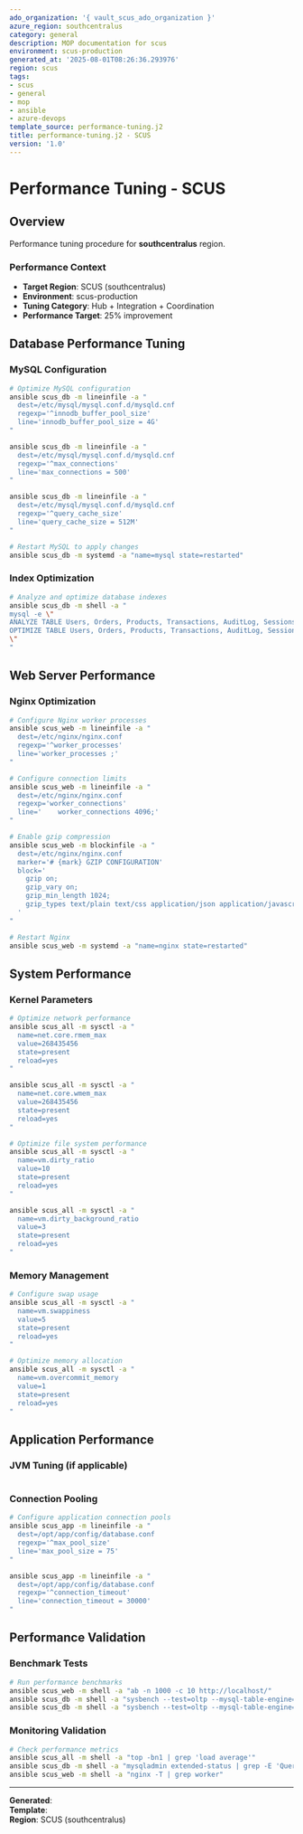 ```yaml
---
ado_organization: '{ vault_scus_ado_organization }'
azure_region: southcentralus
category: general
description: MOP documentation for scus
environment: scus-production
generated_at: '2025-08-01T08:26:36.293976'
region: scus
tags:
- scus
- general
- mop
- ansible
- azure-devops
template_source: performance-tuning.j2
title: performance-tuning.j2 - SCUS
version: '1.0'
---
```



# Performance Tuning - SCUS

## Overview

Performance tuning procedure for **southcentralus** region.

### Performance Context

- **Target Region**: SCUS (southcentralus)
- **Environment**: scus-production
- **Tuning Category**: Hub + Integration + Coordination
- **Performance Target**: 25% improvement

## Database Performance Tuning

### MySQL Configuration
```bash
# Optimize MySQL configuration
ansible scus_db -m lineinfile -a "
  dest=/etc/mysql/mysql.conf.d/mysqld.cnf
  regexp='^innodb_buffer_pool_size'
  line='innodb_buffer_pool_size = 4G'
"

ansible scus_db -m lineinfile -a "
  dest=/etc/mysql/mysql.conf.d/mysqld.cnf
  regexp='^max_connections'
  line='max_connections = 500'
"

ansible scus_db -m lineinfile -a "
  dest=/etc/mysql/mysql.conf.d/mysqld.cnf
  regexp='^query_cache_size'
  line='query_cache_size = 512M'
"

# Restart MySQL to apply changes
ansible scus_db -m systemd -a "name=mysql state=restarted"
```

### Index Optimization
```bash
# Analyze and optimize database indexes
ansible scus_db -m shell -a "
mysql -e \"
ANALYZE TABLE Users, Orders, Products, Transactions, AuditLog, Sessions, CrossRegionSync, HubCoordination;
OPTIMIZE TABLE Users, Orders, Products, Transactions, AuditLog, Sessions, CrossRegionSync, HubCoordination;
\"
"
```

## Web Server Performance

### Nginx Optimization
```bash
# Configure Nginx worker processes
ansible scus_web -m lineinfile -a "
  dest=/etc/nginx/nginx.conf
  regexp='^worker_processes'
  line='worker_processes ;'
"

# Configure connection limits
ansible scus_web -m lineinfile -a "
  dest=/etc/nginx/nginx.conf
  regexp='worker_connections'
  line='    worker_connections 4096;'
"

# Enable gzip compression
ansible scus_web -m blockinfile -a "
  dest=/etc/nginx/nginx.conf
  marker='# {mark} GZIP CONFIGURATION'
  block='
    gzip on;
    gzip_vary on;
    gzip_min_length 1024;
    gzip_types text/plain text/css application/json application/javascript;
  '
"

# Restart Nginx
ansible scus_web -m systemd -a "name=nginx state=restarted"
```

## System Performance

### Kernel Parameters
```bash
# Optimize network performance
ansible scus_all -m sysctl -a "
  name=net.core.rmem_max
  value=268435456
  state=present
  reload=yes
"

ansible scus_all -m sysctl -a "
  name=net.core.wmem_max
  value=268435456
  state=present
  reload=yes
"

# Optimize file system performance
ansible scus_all -m sysctl -a "
  name=vm.dirty_ratio
  value=10
  state=present
  reload=yes
"

ansible scus_all -m sysctl -a "
  name=vm.dirty_background_ratio
  value=3
  state=present
  reload=yes
"
```

### Memory Management
```bash
# Configure swap usage
ansible scus_all -m sysctl -a "
  name=vm.swappiness
  value=5
  state=present
  reload=yes
"

# Optimize memory allocation
ansible scus_all -m sysctl -a "
  name=vm.overcommit_memory
  value=1
  state=present
  reload=yes
"
```

## Application Performance

### JVM Tuning (if applicable)
```bash
```

### Connection Pooling
```bash
# Configure application connection pools
ansible scus_app -m lineinfile -a "
  dest=/opt/app/config/database.conf
  regexp='^max_pool_size'
  line='max_pool_size = 75'
"

ansible scus_app -m lineinfile -a "
  dest=/opt/app/config/database.conf
  regexp='^connection_timeout'
  line='connection_timeout = 30000'
"
```

## Performance Validation

### Benchmark Tests
```bash
# Run performance benchmarks
ansible scus_web -m shell -a "ab -n 1000 -c 10 http://localhost/"
ansible scus_db -m shell -a "sysbench --test=oltp --mysql-table-engine=innodb prepare"
ansible scus_db -m shell -a "sysbench --test=oltp --mysql-table-engine=innodb run"
```

### Monitoring Validation
```bash
# Check performance metrics
ansible scus_all -m shell -a "top -bn1 | grep 'load average'"
ansible scus_db -m shell -a "mysqladmin extended-status | grep -E 'Queries|Connections'"
ansible scus_web -m shell -a "nginx -T | grep worker"
```

---

**Generated**:   
**Template**:   
**Region**: SCUS (southcentralus)